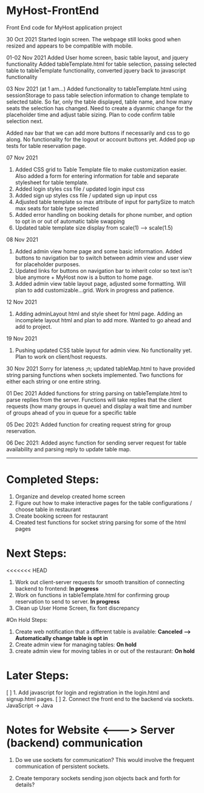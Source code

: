 # MyHost-FrontEnd
Front End code for MyHost application project

30 Oct 2021
Started login screen. The webpage still looks good when resized and appears to be compatible with mobile.

01-02 Nov 2021
Added User home screen, basic table layout, and jquery functionality
Added tableTemplate.html for table selection, passing selected table to tableTemplate functionality, converted jquery back to javascript functionality

03 Nov 2021 (at 1 am...)
Added functionality to tableTemplate.html using sessionStorage to pass table selection information to change template to selected table. So far, only the table displayed, table name,
and how many seats the selection has changed. Need to create a dyanmic change for the placeholder time and adjust table sizing. Plan to code confirm table selection next.

Added nav bar that we can add more buttons if necessarily and css to go along. No functionality for the logout or account buttons yet.
Added pop up tests for table reservation page.

07 Nov 2021
1. Added CSS grid to Table Template file to make customization easier. Also added a form for entering information for table and separate stylesheet for table template.
2. Added login styles css file / updated login input css
3. Added sign up styles css file / updated sign up input css
4. Adjusted table template so max attribute of input for partySize to match max seats for table type selected
5. Added error handling on booking details for phone number, and option to opt in or out of automatic table swapping
6. Updated table template size display from scale(1) --> scale(1.5)

08 Nov 2021
1. Added admin view home page and some basic information. Added buttons to navigation bar to switch between admin view and user view for placeholder purposes.
2. Updated links for buttons on navigation bar to inherit color so text isn't blue anymore + MyHost now is a button to home page.
3. Added admin view table layout page, adjusted some formatting. Will plan to add customizable...grid. Work in progress and patience.

12 Nov 2021
1. Adding adminLayout html and style sheet for html page. Adding an incomplete layout html and plan to add more. Wanted to go ahead and add to project.

19 Nov 2021
1. Pushing updated CSS table layout for admin view. No functionality yet. Plan to work on client/host requests.

30 Nov 2021
Sorry for lateness ;n; updated tableMap.html to have provided string parsing functions when sockets implemented. Two functions for either each string or one entire string.

01 Dec 2021
Added functions for string parsing on tableTemplate.html to parse replies from the server. Functions will take replies that the client requests (how many groups in queue) and display
a wait time and number of groups ahead of you in queue for a specific table

05 Dec 2021: Added function for creating request string for group reservation.

06 Dec 2021: Added async function for sending server request for table availability and parsing reply to update table map.

-----------------------------------------------
# Completed Steps:
1. Organize and develop created home screen
2. Figure out how to make interactive pages for the table configurations / choose table in restaurant
3. Create booking screen for restaurant
4. Created test functions for socket string parsing for some of the html pages

# Next Steps:
<<<<<<< HEAD
1. Work out client-server requests for smooth transition of connecting backend to frontend: **In progress**
2. Work on functions in tableTemplate.html for confirming group reservation to send to server. **In progress**
3. Clean up User Home Screen, fix font discrepancy 

#On Hold Steps:
1. Create web notification that a different table is available: **Canceled --> Automatically change table is opt in**
2. Create admin view for managing tables: **On hold**
3. create admin view for moving tables in or out of the restaurant: **On hold**

# Later Steps:
[ ] 1. Add javascript for login and registration in the login.html and signup.html pages. 
[ ] 2. Connect the front end to the backend via sockets. JavaScript -> Java



# Notes for Website <---> Server (backend) communication
1. Do we use sockets for communication? 
   This would involve the frequent communication of persistent sockets.

2. Create temporary sockets sending json objects back and forth for details? 






